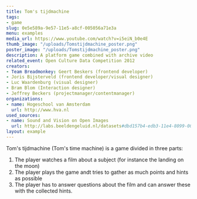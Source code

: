 ```yaml
---
title: Tom's tijdmachine
tags:
- game
slug: 0e5e589a-9e57-11e5-a8cf-005056a71e3a
menu: examples
media_url: https://www.youtube.com/watch?v=i5eiN_b0e4E
thumb_image: "/uploads/Tomstijdmachine_poster.png"
poster_image: "/uploads/Tomstijdmachine_poster.png"
description: A platform game combined with archive video
related_event: Open Culture Data Competition 2012
creators:
- Team Breadmonkey: Geert Beskers (frontend developer)
- Joris Bijsterveld (frontend developer/visual designer)
- Luc Waardenburg (visual designer)
- Bram Blom (Interaction designer)
- Jeffrey Beckers (projectmanager/contentmanager)
organizations:
- name: Hogeschool van Amsterdam
  url: http://www.hva.nl
used_sources:
- name: Sound and Vision on Open Images
  url: http://labs.beeldengeluid.nl/datasets#dbd157b4-edb3-11e4-8099-005056a71e3a
layout: example
---
```


Tom's tijdmachine (Tom's time machine) is a game divided in three parts: 

1.  The player watches a film about a subject (for instance the landing on the moon)
2.  The player plays the game andt tries to gather as much points and hints as possible
3.  The player has to answer questions about the film and can answer these with the collected hints.

